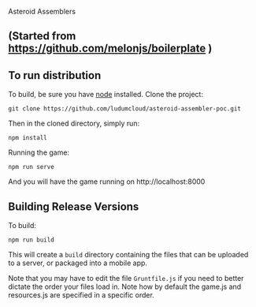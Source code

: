 Asteroid Assemblers

(Started from https://github.com/melonjs/boilerplate )
-------------------------------------------------------------------------------

## To run distribution

To build, be sure you have [node](http://nodejs.org) installed. Clone the project:

    git clone https://github.com/ludumcloud/asteroid-assembler-poc.git

Then in the cloned directory, simply run:

    npm install

Running the game:

	npm run serve

And you will have the game running on http://localhost:8000

## Building Release Versions

To build:

    npm run build

This will create a `build` directory containing the files that can be uploaded to a server, or packaged into a mobile app.

Note that you may have to edit the file `Gruntfile.js` if you need to better dictate the order your files load in. Note how by default the game.js and resources.js are specified in a specific order.
